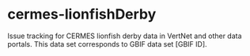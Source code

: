 # cermes-lionfishDerby
Issue tracking for CERMES lionfish derby data in VertNet and other data portals. This data set corresponds to GBIF data set [GBIF ID].
